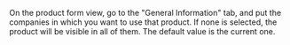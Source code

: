 On the product form view, go to the "General Information" tab, and put
the companies in which you want to use that product. If none is
selected, the product will be visible in all of them. The default value
is the current one.
